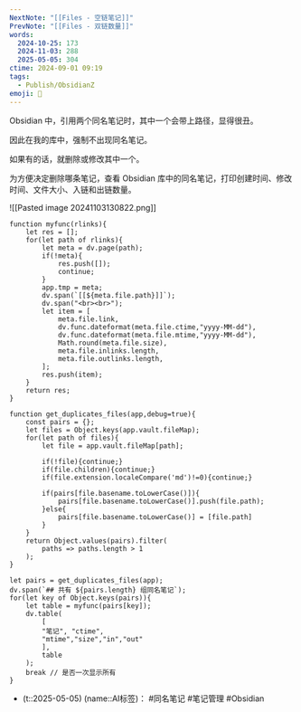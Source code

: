 ```yaml
---
NextNote: "[[Files - 空链笔记]]"
PrevNote: "[[Files - 双链数量]]"
words:
  2024-10-25: 173
  2024-11-03: 288
  2025-05-05: 304
ctime: 2024-09-01 09:19
tags:
  - Publish/ObsidianZ
emoji: 📣
---
```


Obsidian 中，引用两个同名笔记时，其中一个会带上路径，显得很丑。  

因此在我的库中，强制不出现同名笔记。

如果有的话，就删除或修改其中一个。

为方便决定删除哪条笔记，查看 Obsidian 库中的同名笔记，打印创建时间、修改时间、文件大小、入链和出链数量。


![[Pasted image 20241103130822.png]]



```dataviewjs
function myfunc(rlinks){
	let res = [];
	for(let path of rlinks){
		let meta = dv.page(path); 
		if(!meta){
			res.push([]);
			continue;
		}
		app.tmp = meta;
		dv.span(`[[${meta.file.path}]]`);
		dv.span("<br><br>");
		let item = [
			meta.file.link,
			dv.func.dateformat(meta.file.ctime,"yyyy-MM-dd"),
			dv.func.dateformat(meta.file.mtime,"yyyy-MM-dd"),
			Math.round(meta.file.size),
			meta.file.inlinks.length,
			meta.file.outlinks.length,
		];
		res.push(item);
	}
	return res;
}

function get_duplicates_files(app,debug=true){
	const pairs = {};
	let files = Object.keys(app.vault.fileMap);
	for(let path of files){
		let file = app.vault.fileMap[path];
		
		if(!file){continue;}
		if(file.children){continue;}
		if(file.extension.localeCompare('md')!=0){continue;}
		
		if(pairs[file.basename.toLowerCase()]){
			pairs[file.basename.toLowerCase()].push(file.path);
		}else{
			pairs[file.basename.toLowerCase()] = [file.path]
		}
	}
	return Object.values(pairs).filter(
		paths => paths.length > 1
	);
}

let pairs = get_duplicates_files(app);
dv.span(`## 共有 ${pairs.length} 组同名笔记`);
for(let key of Object.keys(pairs)){
	let table = myfunc(pairs[key]);
	dv.table(
		[
		"笔记", "ctime",
		"mtime","size","in","out"
		],
		table
	);
	break // 是否一次显示所有
}
```


- (t::2025-05-05) (name::AI标签)： #同名笔记 #笔记管理 #Obsidian


